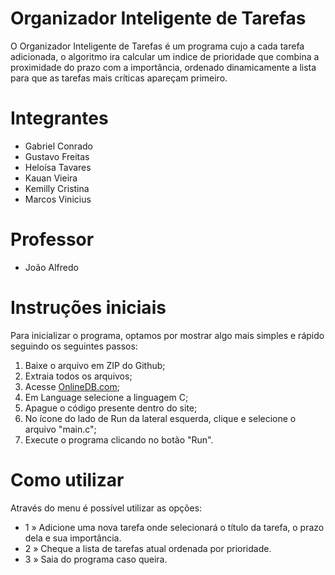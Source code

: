 # Organizador Inteligente de Tarefas
O Organizador Inteligente de Tarefas é um programa cujo a cada tarefa adicionada, o algoritmo ira calcular um indice de prioridade que combina a proximidade do prazo com a importância, ordenado dinamicamente a lista para que as tarefas mais críticas apareçam primeiro.
 
# Integrantes
- Gabriel Conrado
- Gustavo Freitas
- Heloísa Tavares
- Kauan Vieira
- Kemilly Cristina
- Marcos Vinicius
 
# Professor
- João Alfredo
 
# Instruções iniciais
Para inicializar o programa, optamos por mostrar algo mais simples e rápido seguindo os seguintes passos:
1. Baixe o arquivo em ZIP do Github;
2. Extraia todos os arquivos;
3. Acesse [OnlineDB.com](https://www.onlinegdb.com/);
4. Em Language selecione a linguagem C;
5. Apague o código presente dentro do site;
6. No ícone do lado de Run da lateral esquerda, clique e selecione o arquivo "main.c";
7. Execute o programa clicando no botão "Run".
 
# Como utilizar
Através do menu é possível utilizar as opções:
- 1 » Adicione uma nova tarefa onde selecionará o título da tarefa, o prazo dela e sua importância.
- 2 » Cheque a lista de tarefas atual ordenada por prioridade.
- 3 » Saia do programa caso queira.
